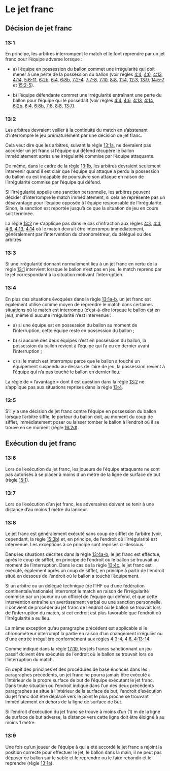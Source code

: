 # Le jet franc

## Décision de jet franc

### 13:1
En principe, les arbitres interrompent le match et le font reprendre par un jet franc pour l’équipe
adverse lorsque :
- a) l‘équipe en possession du ballon commet une irrégularité qui doit mener à une perte de la
possession du ballon (voir règles [4:4](#4:4), [4:6](#4:6), [4:13](#4:13),
[4:14](#4:14), [5:6-11](#5:6), [6:2b](#6:2b), [6:4](#6:4), [6:8b](#6:8b), [7:2-4](#7:2), [7:7-8](#7:7), [7:10](#7:10), [8:8](#8:8), [11:4](#11:4), [12:3](#12:3),
[13:9](#13:9), [14:5-7](#14:5) et [15:2-5](#15:2)).

- b) l‘équipe défendante commet une irrégularité entraînant une perte du ballon pour l’équipe qui le possédait (voir règles [4:4](#4:4), [4:6](#4:6),
[4:13](#4:13), [4:14](#4:14), [6:2b](#6:2), [6:4](#6:4), [6:8b](#6:8), [7:8](#7:8), [8:8](#8:8), [13:7](#13:7)).

### 13:2
Les arbitres devraient veiller à la continuité du match en s’abstenant d’interrompre le jeu
prématurément par une décision de jet franc.

Cela veut dire que les arbitres, suivant la règle [13:1a](#13:1), ne devraient pas accorder un jet franc si
l’équipe qui défend récupère le ballon immédiatement après une irrégularité commise par l’équipe
attaquante.

De même, dans le cadre de la règle [13:1b](#13:1), les arbitres devraient seulement intervenir quand il est
clair que l’équipe qui attaque a perdu la possession du ballon ou est incapable de poursuivre son
attaque en raison de l’irrégularité commise par l’équipe qui défend.

Si l’irrégularité appelle une sanction personnelle, les arbitres peuvent décider d’interrompre le
match immédiatement, si cela ne représente pas un désavantage pour l’équipe opposée à l’équipe
responsable de l’irrégularité. Sinon, la sanction est reportée jusqu’à ce que la situation de jeu en
cours soit terminée.

La règle [13:2](#13:2) ne s’applique pas dans le cas d’infraction aux règles [4:3](#4:3), [4:4](#4:4), [4:6](#4:6), [4:13](#4:13), [4:14](#4:14) où le
match devrait être interrompu immédiatement, généralement par l’intervention du chronométreur,
du délégué ou des arbitres

### 13:3
Si une irrégularité donnant normalement lieu à un jet franc en vertu de la règle [13:1](#13:1) intervient lorsque
le ballon n’est pas en jeu, le match reprend par le jet correspondant à la situation motivant
l’interruption.

### 13:4
En plus des situations évoquées dans la règle [13:1a-b](#13:1), un jet franc est également utilisé comme
moyen de reprendre le match dans certaines situations où le match est interrompu (c’est-à-dire
lorsque le ballon est en jeu), même si aucune irrégularité n’est intervenue :

- a) si une équipe est en possession du ballon au moment de l’interruption, cette équipe reste en
possession du ballon ;

- b) si aucune des deux équipes n’est en possession du ballon, la possession du ballon revient à
l’équipe qui l’a eu en dernier avant l’interruption ;

- c) si le match est interrompu parce que le ballon a touché un équipement suspendu au-dessus de
l’aire de jeu, la possession revient à l‘équipe qui n‘a pas touché le ballon en dernier lieu.

La règle de « l’avantage » dont il est question dans la règle [13:2](#13:2) ne s‘applique pas aux situations
reprises dans la règle [13:4](#13:4).
  
### 13:5
S’il y a une décision de jet franc contre l’équipe en possession du ballon lorsque l’arbitre siffle, le
porteur du ballon doit, au moment du coup de sifflet, immédiatement poser ou laisser tomber le
ballon à l’endroit où il se trouve en ce moment (règle [16:2d](#16:2)).

## Exécution du jet franc

### 13:6
Lors de l’exécution du jet franc, les joueurs de l’équipe attaquante ne sont pas autorisés à se placer
à moins d'un mètre de la ligne de surface de but (règle [15:1](#15:1)).

### 13:7
Lors de l’exécution d’un jet franc, les adversaires doivent se tenir à une distance d’au moins 1 mètre
du lanceur.

### 13:8
Le jet franc est généralement exécuté sans coup de sifflet de l’arbitre (voir, cependant, la règle
[15:3b](#15:3)) et, en principe, de l’endroit où l’irrégularité est intervenue. Les exceptions à ce principe sont
reprises ci-dessous.

Dans les situations décrites dans la règle [13:4a-b](#13:4), le jet franc est effectué, après le coup de sifflet,
en principe de l’endroit où le ballon se trouvait au moment de l’interruption. Dans le cas de la règle
[13:4c](#13:4), le jet franc est exécuté, également après un coup de sifflet, en principe à partir de l'endroit
situé en dessous de l’endroit où le ballon a touché l’équipement.

Si un arbitre ou un délégué technique (de l’IHF ou d’une fédération continentale/nationale)
interrompt le match en raison de l’irrégularité commise par un joueur ou un officiel de l’équipe qui
défend, et que cette intervention entraîne un avertissement verbal ou une sanction personnelle, il
convient de procéder au jet franc de l’endroit où le ballon se trouvait lors de l’interruption du match,
si cet endroit est plus favorable que l’endroit où l’irrégularité a eu lieu.

La même exception qu’au paragraphe précédent est applicable si le chronométreur interrompt la
partie en raison d‘un changement irrégulier ou d‘une entrée irrégulière conformément aux règles
[4:3-4](#4:3), [4:6](#4:6), [4:13-14](#4:13).

Comme indiqué dans la règle [17:10](#17:10), les jets francs sanctionnant un jeu passif doivent être exécutés
de l’endroit où le ballon se trouvait lors de l’interruption du match.

En dépit des principes et des procédures de base énoncés dans les paragraphes précédents, un
jet franc ne pourra jamais être exécuté à l’intérieur de la propre surface de but de l’équipe exécutant
le jet franc. Dans toute situation où l‘endroit indiqué dans l‘un des deux précédents paragraphes
se situe à l’intérieur de la surface de but, l‘endroit d‘exécution du jet franc doit être déplacé vers le
point le plus proche se trouvant immédiatement en dehors de la ligne de surface de but.

Si l’endroit d’exécution du jet franc se trouve à moins d’un (1) m de la ligne de surface de but
adverse, la distance vers cette ligne doit être éloigné à au moins 1 mètre

### 13:9 
Une fois qu‘un joueur de l‘équipe à qui a été accordé le jet franc a rejoint la position correcte pour
effectuer le jet, le ballon dans la main, il ne peut pas déposer ce ballon sur le sable et le reprendre
ou le faire rebondir et le reprendre (règle [13:1a](#13:1)).
